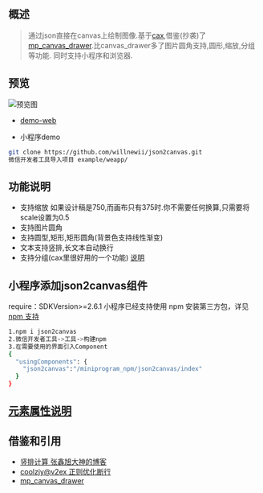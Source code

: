 ## 概述

> 通过json直接在canvas上绘制图像.基于[cax](https://github.com/dntzhang/cax),借鉴(抄袭)了[mp_canvas_drawer](https://github.com/kuckboy1994/mp_canvas_drawer).比canvas_drawer多了图片圆角支持,圆形,缩放,分组等功能. 同时支持小程序和浏览器.

## 预览
![预览图](http://blog-res.mayday5.me/img/json2canvas_%E8%B0%83%E8%AF%95_1.jpg)

- [demo-web](http://blog.mayday5.me/json2canvas/example/web/index.html)

- 小程序demo
```bash
git clone https://github.com/willnewii/json2canvas.git
微信开发者工具导入项目 example/weapp/
```

## 功能说明
- 支持缩放 如果设计稿是750,而画布只有375时.你不需要任何换算,只需要将scale设置为0.5
- 支持图片圆角
- 支持圆型,矩形,矩形圆角(背景色支持线性渐变)
- 文本支持竖排,长文本自动换行
- 支持分组(cax里很好用的一个功能)  [说明](https://github.com/dntzhang/cax/blob/master/README.CN.md)

## 小程序添加json2canvas组件
require：SDKVersion>=2.6.1
小程序已经支持使用 npm 安装第三方包，详见 [npm 支持](https://developers.weixin.qq.com/miniprogram/dev/devtools/npm.html?search-key=npm)
```bash
1.npm i json2canvas
2.微信开发者工具->工具->构建npm
3.在需要使用的界面引入Component
{
  "usingComponents": {
    "json2canvas":"/miniprogram_npm/json2canvas/index"
  }
}
```

## [元素属性说明](./doc/元素.md)

## 借鉴和引用
- [竖排计算 张鑫旭大神的博客](http://www.zhangxinxu.com/wordpress/?p=7362)
- [coolzjy@v2ex 正则优化断行](https://regexr.com/4f12l)
- [mp_canvas_drawer](https://github.com/kuckboy1994/mp_canvas_drawer)